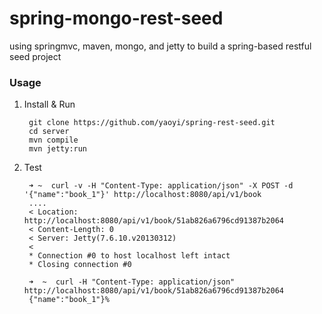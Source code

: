 spring-mongo-rest-seed
======================

using springmvc, maven, mongo, and jetty to build a spring-based restful seed project


### Usage

1. Install & Run

        git clone https://github.com/yaoyi/spring-rest-seed.git
        cd server
        mvn compile
        mvn jetty:run

2. Test

        ➜ ~  curl -v -H "Content-Type: application/json" -X POST -d '{"name":"book_1"}' http://localhost:8080/api/v1/book
        ....
        < Location: http://localhost:8080/api/v1/book/51ab826a6796cd91387b2064
        < Content-Length: 0
        < Server: Jetty(7.6.10.v20130312)
        <
        * Connection #0 to host localhost left intact
        * Closing connection #0
        
        ➜  ~  curl -H "Content-Type: application/json" http://localhost:8080/api/v1/book/51ab826a6796cd91387b2064
        {"name":"book_1"}%
